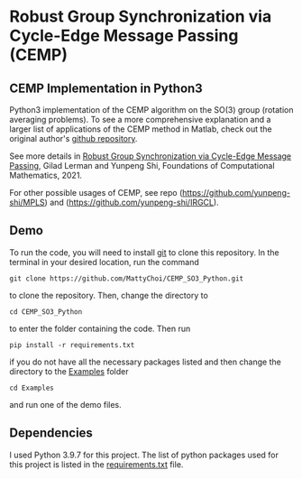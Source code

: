# Robust Group Synchronization via Cycle-Edge Message Passing (CEMP)

## CEMP Implementation in Python3

Python3 implementation of the CEMP algorithm on the SO(3) group (rotation averaging problems). To see a more comprehensive explanation and a larger list of applications of the CEMP method in Matlab, check out the original author's [github repository](https://github.com/yunpeng-shi/CEMP).

See more details in
[Robust Group Synchronization via Cycle-Edge Message Passing](https://link.springer.com/content/pdf/10.1007/s10208-021-09532-w.pdf), Gilad Lerman and Yunpeng Shi, Foundations of Computational Mathematics, 2021.

For other possible usages of CEMP, see repo (https://github.com/yunpeng-shi/MPLS) and (https://github.com/yunpeng-shi/IRGCL).

## Demo
To run the code, you will need to install [git](https://git-scm.com/downloads) to clone this repository. In the terminal in your desired location, run the command
```
git clone https://github.com/MattyChoi/CEMP_SO3_Python.git
```
to clone the repository. Then, change the directory to
```
cd CEMP_SO3_Python
```
to enter the folder containing the code. Then run
```
pip install -r requirements.txt
```
if you do not have all the necessary packages listed and then change the directory to the [Examples](https://github.com/MattyChoi/CEMP_SO3_Python/tree/main/Examples) folder
```
cd Examples
```
and run one of the demo files.

## Dependencies
I used Python 3.9.7 for this project. The list of python packages used for this project is listed in the [requirements.txt](https://github.com/MattyChoi/CEMP_SO3_Python/blob/main/requirements.txt) file.